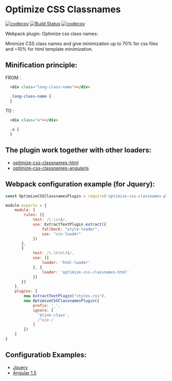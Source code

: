 # Optimize CSS Classnames

[![codecov](https://codecov.io/gh/vreshch/optimize-css-classnames-html/branch/master/graph/badge.svg)](https://codecov.io/gh/vreshch/optimize-css-classnames-html)
[![Build Status](https://travis-ci.org/vreshch/optimize-css-classnames-plugin.svg?branch=master)](https://travis-ci.org/vreshch/optimize-css-classnames-plugin)
[![codecov](https://codecov.io/gh/vreshch/optimize-css-classnames-plugin/branch/master/graph/badge.svg)](https://codecov.io/gh/vreshch/optimize-css-classnames-plugin)

Webpack plugin: Optimize css class names:

Minimize CSS class names and give minimization up to 70% for css files
and ~10% for html template minimization.

## Minification principle:

FROM :
```html
  <div class="long-class-name"></div>
```
```css
  .long-class-name {
  }
```
TO :
```html
  <div class="a"></div>
```
```css
  .a {
  }
```

## The plugin work together with other loaders:

* [optimize-css-classnames-html](https://github.com/vreshch/optimize-css-classnames-html)
* [optimize-css-classnames-angularjs](https://github.com/vreshch/optimize-css-classnames-angularjs)

## Webpack configuration example (for Jquery):

```js
const OptimizeCSSClassnamesPlugin = require('optimize-css-classnames-plugin');

module.exports = {
    module: {
        rules: [{
            test: /\.css$/,
            use: ExtractTextPlugin.extract({
                fallback: "style-loader",
                use: "css-loader"
            })
       },
       {
            test: /\.(html)$/,
            use: [{
                loader: 'html-loader'
            }, {
                loader: 'optimize-css-classnames-html'
            }]
       }]
    },
    plugins: [
        new ExtractTextPlugin("styles.css"),
        new OptimizeCSSClassnamesPlugin({
            prefix: '_',
            ignore: [
              'blink-class',
              /^e2e-/
            ]
        })
    ]
}
```

## Configuratiob Examples:
* [Jquery](https://github.com/vreshch/optimize-css-classnames-examples/tree/master/src/1-jquery)
* [Angular 1.5](https://github.com/vreshch/optimize-css-classnames-examples/tree/master/2)
